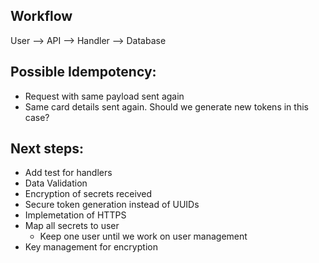 ## Workflow
User --> API --> Handler --> Database

## Possible Idempotency:
- Request with same payload sent again
- Same card details sent again. Should we generate new tokens in this case? 

## Next steps:
- Add test for handlers
- Data Validation
- Encryption of secrets received
- Secure token generation instead of UUIDs
- Implemetation of HTTPS
- Map all secrets to user
	- Keep one user until we work on user management
- Key management for encryption